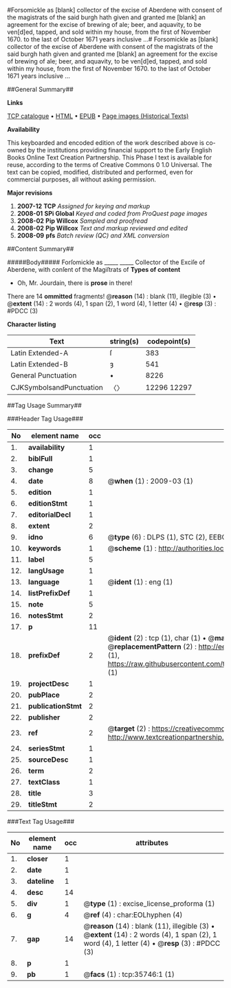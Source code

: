 #Forsomickle as [blank] collector of the excise of Aberdene with consent of the magistrats of the said burgh hath given and granted me [blank] an agreement for the excise of brewing of ale; beer, and aquavity, to be ven[d]ed, tapped, and sold within my house, from the first of November 1670. to the last of October 1671 years inclusive ...#
Forsomickle as [blank] collector of the excise of Aberdene with consent of the magistrats of the said burgh hath given and granted me [blank] an agreement for the excise of brewing of ale; beer, and aquavity, to be ven[d]ed, tapped, and sold within my house, from the first of November 1670. to the last of October 1671 years inclusive ...

##General Summary##

**Links**

[TCP catalogue](http://www.ota.ox.ac.uk/tcp/)  • 
[HTML](http://tei.it.ox.ac.uk/tcp/Texts-HTML/free/A40/A40001.html)  • 
[EPUB](http://tei.it.ox.ac.uk/tcp/Texts-EPUB/free/A40/A40001.epub) • 
[Page images (Historical Texts)](https://data.historicaltexts.jisc.ac.uk/view?pubId=eebo-99831283e&pageId=eebo-99831283e-35746-1)

**Availability**

This keyboarded and encoded edition of the
	       work described above is co-owned by the institutions
	       providing financial support to the Early English Books
	       Online Text Creation Partnership. This Phase I text is
	       available for reuse, according to the terms of Creative
	       Commons 0 1.0 Universal. The text can be copied,
	       modified, distributed and performed, even for
	       commercial purposes, all without asking permission.

**Major revisions**

1. __2007-12__ __TCP__ *Assigned for keying and markup*
1. __2008-01__ __SPi Global__ *Keyed and coded from ProQuest page images*
1. __2008-02__ __Pip Willcox__ *Sampled and proofread*
1. __2008-02__ __Pip Willcox__ *Text and markup reviewed and edited*
1. __2008-09__ __pfs__ *Batch review (QC) and XML conversion*

##Content Summary##

#####Body#####
Forſomickle as  _____ _____  Collector of the Exciſe of Aberdene, with conſent of the Magiſtrats of 
**Types of content**

  * Oh, Mr. Jourdain, there is **prose** in there!

There are 14 **ommitted** fragments! 
 @__reason__ (14) : blank (11), illegible (3)  •  @__extent__ (14) : 2 words (4), 1 span (2), 1 word (4), 1 letter (4)  •  @__resp__ (3) : #PDCC (3)

**Character listing**


|Text|string(s)|codepoint(s)|
|---|---|---|
|Latin Extended-A|ſ|383|
|Latin Extended-B|ȝ|541|
|General Punctuation|•|8226|
|CJKSymbolsandPunctuation|〈〉|12296 12297|

##Tag Usage Summary##

###Header Tag Usage###

|No|element name|occ|attributes|
|---|---|---|---|
|1.|__availability__|1||
|2.|__biblFull__|1||
|3.|__change__|5||
|4.|__date__|8| @__when__ (1) : 2009-03 (1)|
|5.|__edition__|1||
|6.|__editionStmt__|1||
|7.|__editorialDecl__|1||
|8.|__extent__|2||
|9.|__idno__|6| @__type__ (6) : DLPS (1), STC (2), EEBO-CITATION (1), PROQUEST (1), VID (1)|
|10.|__keywords__|1| @__scheme__ (1) : http://authorities.loc.gov/ (1)|
|11.|__label__|5||
|12.|__langUsage__|1||
|13.|__language__|1| @__ident__ (1) : eng (1)|
|14.|__listPrefixDef__|1||
|15.|__note__|5||
|16.|__notesStmt__|2||
|17.|__p__|11||
|18.|__prefixDef__|2| @__ident__ (2) : tcp (1), char (1)  •  @__matchPattern__ (2) : ([0-9\-]+):([0-9IVX]+) (1), (.+) (1)  •  @__replacementPattern__ (2) : http://eebo.chadwyck.com/downloadtiff?vid=$1&page=$2 (1), https://raw.githubusercontent.com/textcreationpartnership/Texts/master/tcpchars.xml#$1 (1)|
|19.|__projectDesc__|1||
|20.|__pubPlace__|2||
|21.|__publicationStmt__|2||
|22.|__publisher__|2||
|23.|__ref__|2| @__target__ (2) : https://creativecommons.org/publicdomain/zero/1.0/ (1), http://www.textcreationpartnership.org/docs/. (1)|
|24.|__seriesStmt__|1||
|25.|__sourceDesc__|1||
|26.|__term__|2||
|27.|__textClass__|1||
|28.|__title__|3||
|29.|__titleStmt__|2||


###Text Tag Usage###

|No|element name|occ|attributes|
|---|---|---|---|
|1.|__closer__|1||
|2.|__date__|1||
|3.|__dateline__|1||
|4.|__desc__|14||
|5.|__div__|1| @__type__ (1) : excise_license_proforma (1)|
|6.|__g__|4| @__ref__ (4) : char:EOLhyphen (4)|
|7.|__gap__|14| @__reason__ (14) : blank (11), illegible (3)  •  @__extent__ (14) : 2 words (4), 1 span (2), 1 word (4), 1 letter (4)  •  @__resp__ (3) : #PDCC (3)|
|8.|__p__|1||
|9.|__pb__|1| @__facs__ (1) : tcp:35746:1 (1)|
